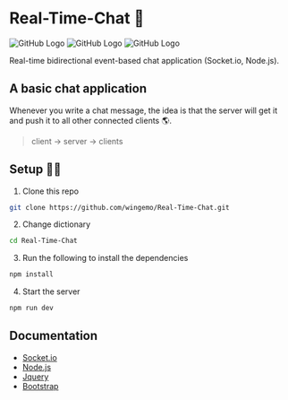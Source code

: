# Real-Time-Chat :speech_balloon:
![GitHub Logo](https://img.shields.io/badge/Version-1.0.0-blue) ![GitHub Logo](https://img.shields.io/badge/-Socket.io-blue) ![GitHub Logo](https://img.shields.io/badge/-Node.js-blue) 

Real-time bidirectional event-based chat application (Socket.io, Node.js).

## A basic chat application
Whenever you write a chat message, the idea is that the server will get it and push it to all other connected clients :earth_americas:.

> client -> server -> clients

## Setup :mechanic:

1. Clone this repo
```sh
git clone https://github.com/wingemo/Real-Time-Chat.git
```

2. Change dictionary
```sh
cd Real-Time-Chat
```

3. Run the following to install the dependencies
```sh
npm install
```

4. Start the server 
```sh
npm run dev
```

## Documentation

- [Socket.io](https://socket.io/docs/v4) 
- [Node.js](https://socket.io/docs/v4) 
- [Jquery](https://socket.io/docs/v4) 
- [Bootstrap](https://socket.io/docs/v4) 
